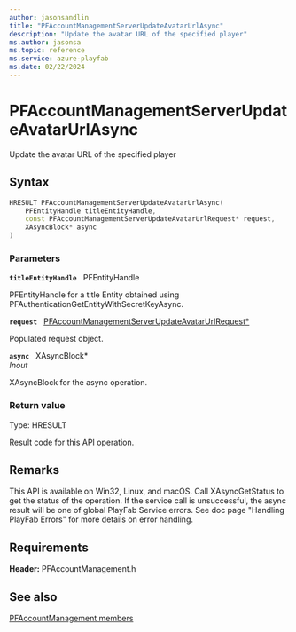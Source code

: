 ```yaml
---
author: jasonsandlin
title: "PFAccountManagementServerUpdateAvatarUrlAsync"
description: "Update the avatar URL of the specified player"
ms.author: jasonsa
ms.topic: reference
ms.service: azure-playfab
ms.date: 02/22/2024
---
```


# PFAccountManagementServerUpdateAvatarUrlAsync  

Update the avatar URL of the specified player  

## Syntax  
  
```cpp
HRESULT PFAccountManagementServerUpdateAvatarUrlAsync(  
    PFEntityHandle titleEntityHandle,  
    const PFAccountManagementServerUpdateAvatarUrlRequest* request,  
    XAsyncBlock* async  
)  
```  
  
### Parameters  
  
**`titleEntityHandle`** &nbsp; PFEntityHandle  
  
PFEntityHandle for a title Entity obtained using PFAuthenticationGetEntityWithSecretKeyAsync.  
  
**`request`** &nbsp; [PFAccountManagementServerUpdateAvatarUrlRequest*](../../pfaccountmanagementtypes/structs/pfaccountmanagementserverupdateavatarurlrequest.md)  
  
Populated request object.  
  
**`async`** &nbsp; XAsyncBlock*  
*_Inout_*  
  
XAsyncBlock for the async operation.  
  
  
### Return value
Type: HRESULT
  
Result code for this API operation.
  
## Remarks  
  
This API is available on Win32, Linux, and macOS. Call XAsyncGetStatus to get the status of the operation. If the service call is unsuccessful, the async result will be one of global PlayFab Service errors. See doc page "Handling PlayFab Errors" for more details on error handling.
  
## Requirements  
  
**Header:** PFAccountManagement.h
  
## See also  
[PFAccountManagement members](../pfaccountmanagement_members.md)  

  
  
